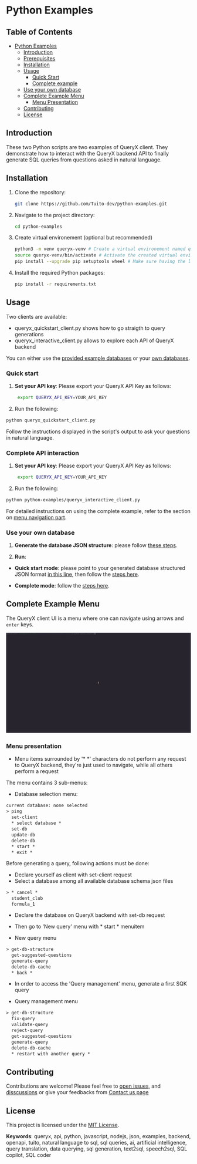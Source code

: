 # Python Examples

## Table of Contents

- [Python Examples](#python-examples)
  - [Introduction](#introduction)
  - [Prerequisites](#prerequisites)
  - [Installation](#installation)
  - [Usage](#usage)
    - [Quick Start](#quick-start)
    - [Complete example](#complete-example)
  - [Use your own database](#use-your-own-database)
  - [Complete Example Menu](#complete-example-menu)
    - [Menu Presentation](#menu-presentation)
  - [Contributing](#contributing)
  - [License](#license)

## Introduction

These two Python scripts are two examples of QueryX client. They demonstrate how to interact with the QueryX backend API to finally generate SQL queries from questions asked in natural language.

## Installation

1. Clone the repository:
    ```sh
    git clone https://github.com/Tuito-dev/python-examples.git
    ```

2. Navigate to the project directory:
    ```sh
    cd python-examples
    ```

3. Create virtual environement (optional but recommended)
    ```sh
    python3 -m venv queryx-venv # Create a virtual environement named queryx-venv
    source queryx-venv/bin/activate # Activate the created virtual environement
    pip install --upgrade pip setuptools wheel # Make sure having the latest pip setup
    ```

4. Install the required Python packages:
    ```sh
    pip install -r requirements.txt
    ```

## Usage

Two clients are available:

* queryx_quickstart_client.py shows how to go straigth to query generations
* queryx_interactive_client.py allows to explore each API of QueryX backend

You can either use the [provided example databases](#example-datasets) or your [own databases](#use-your-own-database).

### Quick start

1. **Set your API key**: Please export your QueryX API Key as follows:
    ```sh
     export QUERYX_API_KEY=YOUR_API_KEY
    ```

2. Run the following:

```sh
python queryx_quickstart_client.py
```

Follow the instructions displayed in the script's output to ask your questions in natural language.

### Complete API interaction

1. **Set your API key**: Please export your QueryX API Key as follows:
    ```sh
     export QUERYX_API_KEY=YOUR_API_KEY
    ```

2. Run the following:

```sh
python python-examples/queryx_interactive_client.py
```

For detailed instructions on using the complete example, refer to the section on [menu navigation part](#menu-navigation).

### Use your own database

1. **Generate the database JSON structure**: please follow [these steps](../README.md#use-your-own-database).

2. **Run**:

  - **Quick start mode**: please point to your generated database structured JSON format [in this line](https://github.com/Tuito-dev/queryx-client-example/blob/main/python-examples/queryx_quickstart_client.py#L20), then follow the [steps here](#quick-start).

  - **Complete mode**: follow the [steps here](#complete-example).

## Complete Example Menu

The QueryX client UI is a menu where one can navigate using arrows and `enter` keys.

![Complete Example Menu dataset demo](../assets/demo.gif)

### Menu presentation

- Menu items surrounded by '*  *' characters do not perform any request to QueryX backend, they're just used to navigate, while all others perform a request

The menu contains 3 sub-menus:

- Database selection menu:

```
current database: none selected
> ping
  set-client
  * select database *
  set-db
  update-db
  delete-db
  * start *
  * exit *
```

Before generating a query, following actions must be done:

  - Declare yourself as client with set-client request
  - Select a database among all available database schema json files

```
> * cancel * 
  student_club
  formula_1      
```

  - Declare the database on QueryX backend with set-db request
  - Then go to 'New query' menu with * start * menuitem

- New query menu

```
> get-db-structure
  get-suggested-questions 
  generate-query
  delete-db-cache
  * back *
```

- In order to access the 'Query management' menu, generate a first SQK query

- Query management menu

```
> get-db-structure
  fix-query
  validate-query
  reject-query
  get-suggested-questions
  generate-query
  delete-db-cache
  * restart with another query *
```

## Contributing

Contributions are welcome! Please feel free to [open issues](https://github.com/Tuito-dev/queryx-client-example/issues), and [disscussions](https://github.com/Tuito-dev/queryx-client-example/discussions) or give your feedbacks from [Contact us page](https://app.queryx.eu/#/contact)

## License

This project is licensed under the [MIT License](https://github.com/Tuito-dev/queryx-client-example/tree/main?tab=MIT-1-ov-file).

**Keywords**: queryx, api, python, javascript, nodejs, json, examples, backend, openapi, tuito, natural language to sql, sql queries, ai, artificial intelligence, query translation, data querying, sql generation, text2sql, speech2sql, SQL copilot, SQL coder
